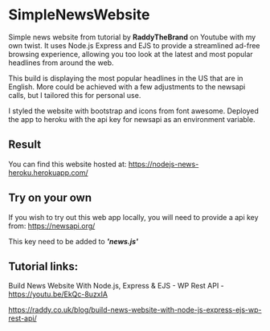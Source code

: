 # SimpleNewsWebsite
Simple news website from tutorial by **RaddyTheBrand** on Youtube with my own twist. It uses Node.js Express and EJS to provide a streamlined ad-free browsing experience, allowing you too look at the latest and most popular headlines from around the web.

This build is displaying the most popular headlines in the US that are in English. More could be achieved with a few adjustments to the newsapi calls, but I tailored this for personal use.

I styled the website with bootstrap and icons from font awesome. Deployed the app to heroku with the api key for newsapi as an environment variable.

## Result
You can find this website hosted at: https://nodejs-news-heroku.herokuapp.com/

## Try on your own
If you wish to try out this web app locally, you will need to provide a api key from: https://newsapi.org/

This key need to be added to **_'news.js'_**

## Tutorial links:
Build News Website With Node.js, Express & EJS - WP Rest API - https://youtu.be/EkQc-8uzxIA

https://raddy.co.uk/blog/build-news-website-with-node-js-express-ejs-wp-rest-api/
